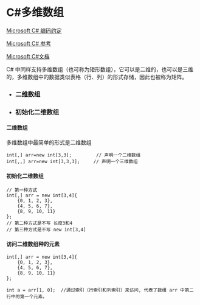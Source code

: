 # C#多维数组

[Microsoft C# 编码约定](https://learn.microsoft.com/zh-cn/dotnet/csharp/fundamentals/coding-style/coding-conventions)

[Microsoft C# 参考](https://learn.microsoft.com/zh-cn/previous-versions/visualstudio/visual-studio-2012/618ayhy6(v=vs.110))

[Microsoft C#文档](https://learn.microsoft.com/zh-cn/dotnet/csharp/)



C# 中同样支持多维数组（也可称为矩形数组），它可以是二维的，也可以是三维的，多维数组中的数据类似表格（行、列）的形式存储，因此也被称为矩阵。

- ### 二维数组

- ### 初始化二维数组

> 

#### 二维数组

多维数组中最简单的形式是二维数组

```
int[,] arr=new int[3,3];         // 声明一个二维数组
int[,,] arr=new int[3,3,3];     // 声明一个三维数组 
```

#### 初始化二维数组

```
// 第一种方式
int[,] arr = new int[3,4]{
    {0, 1, 2, 3},
    {4, 5, 6, 7},
    {8, 9, 10, 11}
};
// 第二种方式是不写 长度3和4
// 第三种方式是不写 new int[3,4]
```

#### 访问二维数组种的元素

```
int[,] arr = new int[3,4]{
    {0, 1, 2, 3},
    {4, 5, 6, 7},
    {8, 9, 10, 11}
};

int a = arr[1, 0];  //通过索引（行索引和列索引）来访问, 代表了数组 arr 中第二行中的第一个元素。
```

